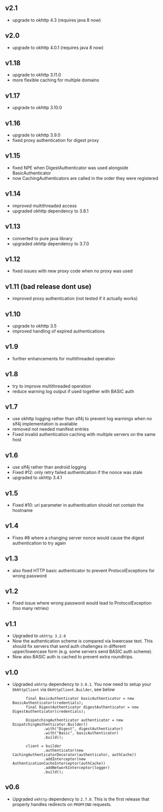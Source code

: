 ## v2.1

* upgrade to okhttp 4.3 (requires java 8 now)

## v2.0

* upgrade to okhttp 4.0.1 (requires java 8 now)

## v1.18

* upgrade to okhttp 3.11.0
* more flexible caching for multiple domains

## v1.17

* upgrade to okhttp 3.10.0

## v1.16

* upgrade to okhttp 3.9.0
* fixed proxy authentication for digest proxy

## v1.15

* fixed NPE when DigestAuthenticator was used alongside BasicAuthenticator
* now CachingAuthenticators are called in the order they were registered 

## v1.14

* improved multithreaded access
* upgraded okhttp dependency to 3.8.1

## v1.13

* converted to pure java library 
* upgraded okhttp dependency to 3.7.0

## v1.12

* fixed issues with new proxy code when no proxy was used

## v1.11 (bad release dont use)

* improved proxy authentication (not tested if it actually works)

## v1.10

* upgrade to okhttp 3.5
* improved handling of expired authentications

## v1.9

* further enhancements for multithreaded operation

## v1.8

* try to improve multithreaded operation
* reduce warning log output if used together with BASIC auth

## v1.7

* use okhttp logging rather than slf4j to prevent log warnings when 
  no slf4j implementation is available
* removed not needed manifest entries
* Fixed invalid authentication caching with multiple servers on the same host 
  
## v1.6
 
* use slf4j rather than android logging
* Fixed #12: only retry failed authentication if the nonce was stale
* upgraded to okhttp 3.4.1

## v1.5

* Fixed #10: uri parameter in authentication should not contain the hostname

## v1.4

* Fixes #8 where a changing server nonce would cause the digest authentication to try again

## v1.3

* also fixed HTTP basic authenticator to prevent ProtocolExceptions for wrong password

## v1.2

* Fixed issue where wrong password would lead to ProtocolException (too many retries)


## v1.1

* Upgraded to `okhttp 3.2.0`
* Now the authentication scheme is compared via lowercase text. This should fix servers that send
  auth challenges in different upper/lowercase form (e.g. some servers send BASIC auth scheme).
* Now also BASIC auth is cached to prevent extra roundtrips.


## v1.0

* Upgraded `okhttp` dependency to `3.0.1`. You now need to setup your `OkHttpClient` via `OkHttpClient.Builder`,
  see below


            final BasicAuthenticator basicAuthenticator = new BasicAuthenticator(credentials);
            final DigestAuthenticator digestAuthenticator = new DigestAuthenticator(credentials);

            DispatchingAuthenticator authenticator = new DispatchingAuthenticator.Builder()
                    .with("Digest", digestAuthenticator)
                    .with("Basic", basicAuthenticator)
                    .build();

            client = builder
                    .authenticator(new CachingAuthenticatorDecorator(authenticator, authCache))
                    .addInterceptor(new AuthenticationCacheInterceptor(authCache))
                    .addNetworkInterceptor(logger)
                    .build();

## v0.6

* Upgraded `okhttp` dependency to `2.7.0`. This is the first release that properly
 handles redirects on `PROPFIND` requests.
